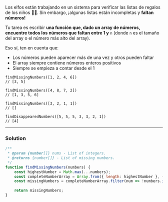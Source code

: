 Los elfos están trabajando en un sistema para verificar las listas de regalos de los niños 👧👦. Sin embargo, ¡algunas listas están incompletas y **faltan números!**

Tu tarea es escribir **una función que, dado un array de números, encuentre todos los números que faltan entre 1 y** `n` (donde `n` es el tamaño del array o el número más alto del array).

Eso sí, ten en cuenta que:

- Los números pueden aparecer más de una vez y otros pueden faltar
- El array siempre contiene números enteros positivos
- Siempre se empieza a contar desde el 1

```
findMissingNumbers([1, 2, 4, 6])
// [3, 5]

findMissingNumbers([4, 8, 7, 2])
// [1, 3, 5, 6]

findMissingNumbers([3, 2, 1, 1])
// []

findDisappearedNumbers([5, 5, 5, 3, 3, 2, 1])
// [4]
```

<hr>

### Solution

```js
/**
 * @param {number[]} nums - List of integers.
 * @returns {number[]} - List of missing numbers.
 */
function findMissingNumbers(numbers) {
    const highestNumber = Math.max(...numbers);    
    const completeNumberArray = Array.from({ length: highestNumber }, (_, index) => index + 1);
    const missingNumbers = completeNumberArray.filter(num => !numbers.includes(num));
    
    return missingNumbers;
}
```
